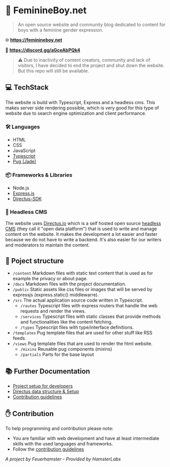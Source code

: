 # 🎀 FeminineBoy.net
> An open source website and community blog dedicated to content for boys with a feminine gender expression.

🌐 **https://feminineboy.net**

💬 **https://discord.gg/aGceAbPQk4**

> ⚠ Due to inactivity of content creators, community and lack of visitors, I have decided to end the project and shut down the website. But this repo will still be available.

## 💻 TechStack
The website is build with Typescript, Express and a headless cms.
This makes server side rendering possible, which is very good for this type of website due to search engine optimization and client performance.

### 🛠️ Languages
- HTML
- CSS
- JavaScript
- [Typescript](https://www.typescriptlang.org/)
- [Pug (Jade)](https://pugjs.org/)

### 📦 Frameworks & Libraries
- Node.js
- [Express.js](https://expressjs.com/)
- [Directus-SDK](https://docs.directus.io/reference/sdk/)

### 📝 Headless CMS
The website uses [Directus.io](https://directus.io/) which is a self hosted open source [headless CMS](https://en.wikipedia.org/wiki/Headless_content_management_system) (they call it "open data platform") that is used to write and manage content on the website.
It makes the development a lot easier and faster because we do not have to write a backend.
It's also easier for our writers and moderators to maintain the content.

## 📁 Poject structure
- `/content` Markdown files with static text content that is used as for example the privacy or about page.
- `/docs` Markdown files with the project documentation.
- `/public` Static assets like css files or images that will be served by expressjs (express.static() middlewarre).
- `/src` The actual application source code written in Typescript.
    - `/routes` Typescript files with express routers that handle the web requests and render the views.
    - `/services` Typescript files with static classes that provide methods and functionalities like the content fetching.
    - `/types` Typescript files with type/interface definitions.
- `/templates` Pug template files that are used for other stuff like RSS feeds.
- `/views` Pug template files that are used to render the html website.
    - `/mixins` Reusable pug components (mixins)
    - `/partials` Parts for the base layout

## 📚 Further Documentation
- [Project setup for developers](/docs/setup.md)
- [Directus data structure & Setup](/docs/directus.md)
- [Contribution guidelines](/docs/contribution.md)

## ✋ Contribution
To help programming and contribution please note:
- You are familiar with web development and have at least intermediate skills with the used languages and frameworks.
- Follow the [contribution guidelines](/docs/contribution.md)

*A project by Feuerhamster - Provided by HamsterLabs*
